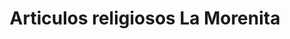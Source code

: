 ---
title: "Articulos religiosos La Morenita"
url: /gueican/articulos-religiosos-la-morenita/
shop: Religion
---